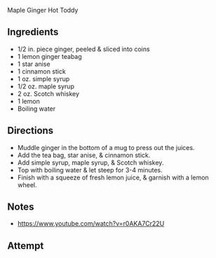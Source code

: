 Maple Ginger Hot Toddy

## Ingredients
* 1/2 in. piece ginger, peeled & sliced into coins 
* 1 lemon ginger teabag
* 1 star anise 
* 1 cinnamon stick 
* 1 oz. simple syrup 
* 1/2 oz. maple syrup
* 2 oz. Scotch whiskey 
* 1 lemon
* Boiling water

## Directions
* Muddle ginger in the bottom of a mug to press out the juices.
* Add the tea bag, star anise, & cinnamon stick. 
* Add simple syrup, maple syrup, & Scotch whiskey. 
* Top with boiling water & let steep for 3-4 minutes. 
* Finish with a squeeze of fresh lemon juice, & garnish with a lemon wheel. 

## Notes
* https://www.youtube.com/watch?v=r0AKA7Cr22U

## Attempt
